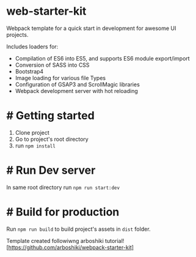 # web-starter-kit
Webpack template for a quick start in development for awesome UI projects. 

Includes loaders for:
 - Compilation of ES6 into ES5, and supports ES6 module export/import
 - Conversion of SASS into CSS
 - Bootstrap4
 - Image loading for various file Types
 - Configuration of GSAP3 and ScrollMagic libraries
 - Webpack development server with hot reloading


# # Getting started
1. Clone project
2. Go to project's root directory
3. run `npm install`


# # Run Dev server

In same root directory run `npm run start:dev` 

# # Build for production

Run `npm run build` to build project's assets in `dist` folder.

Template created followiwng arboshiki tutorial! [https://github.com/arboshiki/webpack-starter-kit]